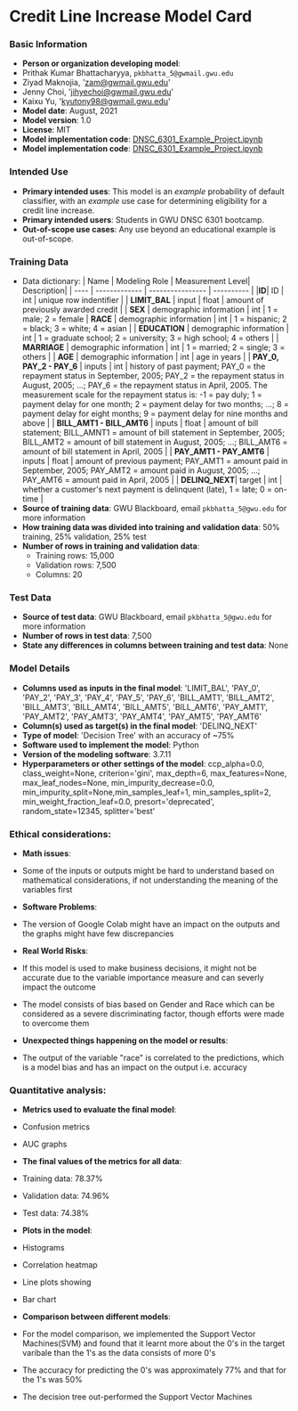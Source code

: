 # Credit Line Increase Model Card
### Basic Information
* **Person or organization developing model**: 
* Prithak Kumar Bhattacharyya, `pkbhatta_5@gwmail.gwu.edu`
* Ziyad Maknojia, 'zam@gwmail.gwu.edu'
* Jenny Choi, 'jihyechoi@gwmail.gwu.edu'
* Kaixu Yu, 'kyutony98@gwmail.gwu.edu'
* **Model date**: August, 2021
* **Model version**: 1.0
* **License**: MIT
* **Model implementation code**: [DNSC_6301_Example_Project.ipynb](https://nbviewer.jupyter.org/github/jphall663/GWU_DNSC_6301_project/blob/main/DNSC_6301_Example_Project.ipynb)
* **Model implementation code**: [DNSC_6301_Example_Project.ipynb](DNSC_6301_Example_Project.ipynb)

### Intended Use
* **Primary intended uses**: This model is an *example* probability of default classifier, with an *example* use case for determining eligibility for a credit line increase.
* **Primary intended users**: Students in GWU DNSC 6301 bootcamp.
* **Out-of-scope use cases**: Any use beyond an educational example is out-of-scope.

### Training Data
* Data dictionary: 
| Name | Modeling Role | Measurement Level| Description|
| ---- | ------------- | ---------------- | ---------- |
|**ID**| ID | int | unique row indentifier |
| **LIMIT_BAL** | input | float | amount of previously awarded credit |
| **SEX** | demographic information | int | 1 = male; 2 = female
| **RACE** | demographic information | int | 1 = hispanic; 2 = black; 3 = white; 4 = asian |
| **EDUCATION** | demographic information | int | 1 = graduate school; 2 = university; 3 = high school; 4 = others |
| **MARRIAGE** | demographic information | int | 1 = married; 2 = single; 3 = others |
| **AGE** | demographic information | int | age in years |
| **PAY_0, PAY_2 - PAY_6** | inputs | int | history of past payment; PAY_0 = the repayment status in September, 2005; PAY_2 = the repayment status in August, 2005; ...; PAY_6 = the repayment status in April, 2005. The measurement scale for the repayment status is: -1 = pay duly; 1 = payment delay for one month; 2 = payment delay for two months; ...; 8 = payment delay for eight months; 9 = payment delay for nine months and above |
| **BILL_AMT1 - BILL_AMT6** | inputs | float | amount of bill statement; BILL_AMNT1 = amount of bill statement in September, 2005; BILL_AMT2 = amount of bill statement in August, 2005; ...; BILL_AMT6 = amount of bill statement in April, 2005 |
| **PAY_AMT1 - PAY_AMT6** | inputs | float | amount of previous payment; PAY_AMT1 = amount paid in September, 2005; PAY_AMT2 = amount paid in August, 2005; ...; PAY_AMT6 = amount paid in April, 2005 |
| **DELINQ_NEXT**| target | int | whether a customer's next payment is delinquent (late), 1 = late; 0 = on-time |
* **Source of training data**: GWU Blackboard, email `pkbhatta_5@gwu.edu` for more information
* **How training data was divided into training and validation data**: 50% training, 25% validation, 25% test
* **Number of rows in training and validation data**:
  * Training rows: 15,000
  * Validation rows: 7,500
  * Columns: 20
 
### Test Data
* **Source of test data**: GWU Blackboard, email `pkbhatta_5@gwu.edu` for more information
* **Number of rows in test data**: 7,500
* **State any differences in columns between training and test data**: None

### Model Details
* **Columns used as inputs in the final model**: 'LIMIT_BAL', 'PAY_0', 'PAY_2', 'PAY_3', 'PAY_4', 'PAY_5', 'PAY_6', 'BILL_AMT1', 'BILL_AMT2', 'BILL_AMT3', 'BILL_AMT4', 'BILL_AMT5', 'BILL_AMT6', 'PAY_AMT1', 'PAY_AMT2', 'PAY_AMT3', 'PAY_AMT4', 'PAY_AMT5', 'PAY_AMT6'
* **Column(s) used as target(s) in the final model**: 'DELINQ_NEXT'
* **Type of model**: 'Decision Tree' with an accuracy of ~75%
* **Software used to implement the model**: Python
* **Version of the modeling software**: 3.7.11
* **Hyperparameters or other settings of the model**: ccp_alpha=0.0, class_weight=None, criterion='gini', max_depth=6, max_features=None, max_leaf_nodes=None, min_impurity_decrease=0.0, min_impurity_split=None,min_samples_leaf=1, min_samples_split=2, min_weight_fraction_leaf=0.0, presort='deprecated', random_state=12345, splitter='best'

### Ethical considerations:
* **Math issues**:
* Some of the inputs or outputs might be hard to understand based on mathematical considerations, if not understanding the meaning of the variables first

* **Software Problems**:
* The version of Google Colab might have an impact on the outputs and the graphs might have few discrepancies

* **Real World Risks**:
* If this model is used to make business decisions, it might not be accurate due to the variable importance measure and can severly impact the outcome
* The model consists of bias based on Gender and Race which can be considered as a severe discriminating factor, though efforts were made to overcome them


* **Unexpected things happening on the model or results**:
* The output of the variable "race" is correlated to the predictions, which is a model bias and has an impact on the output i.e. accuracy 

### Quantitative analysis:
* **Metrics used to evaluate the final model**:
* Confusion metrics
* AUC graphs

* **The final values of the metrics for all data**:
* Training data: 78.37%
* Validation data: 74.96%
* Test data: 74.38%

* **Plots in the model**:
*	Histograms
*	Correlation heatmap
*	Line plots showing 
*	Bar chart

* **Comparison between different models**:
* For the model comparison, we implemented the Support Vector Machines(SVM) and found that it learnt more about the 0's in the target varibale than the 1's as the data consists of more 0's
* The accuracy for predicting the 0's was approximately 77% and that for the 1's was 50% 
* The decision tree out-performed the Support Vector Machines
